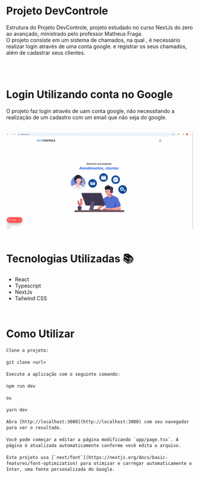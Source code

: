 # Projeto DevControle
Estrutura do Projeto DevControle, projeto estudado no curso NextJs do zero ao avançado, ministrado pelo professor Matheus Fraga. <br>
O projeto consiste em um sistema de chamados, na qual , é necessário realizar login através de uma conta google. e registrar os seus chamados, além de cadastrar seus clientes. 

<br>
<br>

# Login Utilizando conta no Google
O projeto faz login através de uam conta google, não necessitando a realização de um cadastro com um email que não seja do google.

<br>
<img src="./DevControle.gif">
<br>
<br>

# Tecnologias Utilizadas &#128218;

- React
- Typescript
- NextJs
- Tailwind CSS

<br>

# Como Utilizar

```
Clone o projeto:

git clone <url>

Execute a aplicação com o seguinte comando: 

npm run dev

ou 

yarn dev

Abra [http://localhost:3000](http://localhost:3000) com seu navegador para ver o resultado.

Você pode começar a editar a página modificando `app/page.tsx`. A página é atualizada automaticamente conforme você edita o arquivo.

Este projeto usa [`next/font`](https://nextjs.org/docs/basic-features/font-optimization) para otimizar e carregar automaticamente o Inter, uma fonte personalizada do Google.
